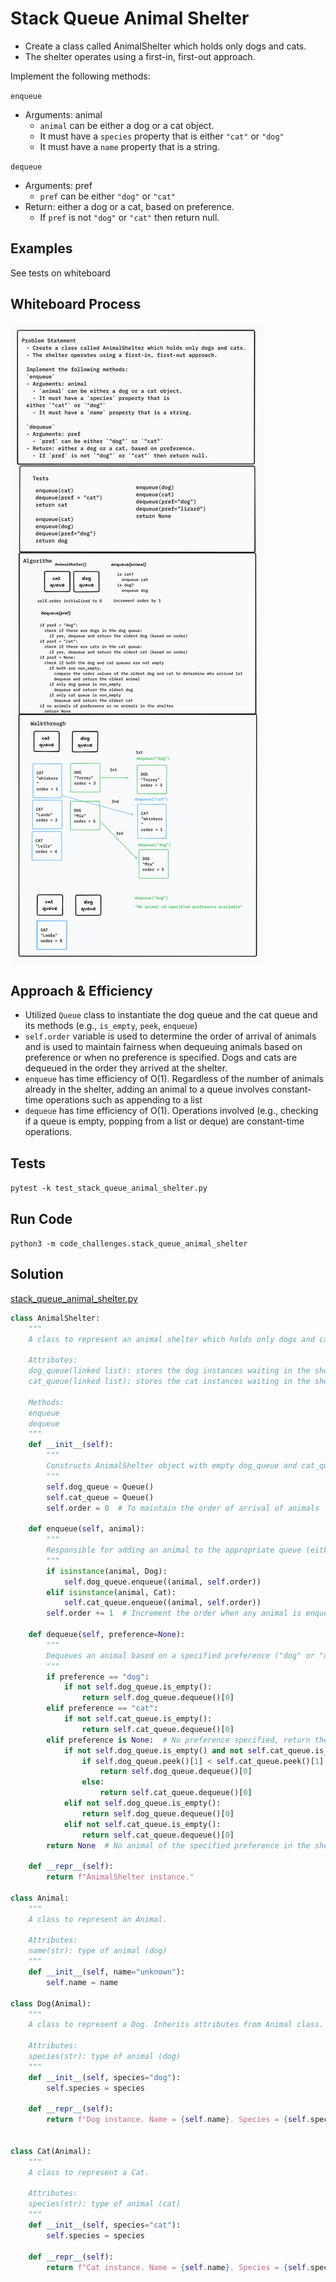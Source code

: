 # Stack Queue Animal Shelter
<!-- Description of the challenge -->

- Create a class called AnimalShelter which holds only dogs and cats.
- The shelter operates using a first-in, first-out approach.

Implement the following methods:

`enqueue`

- Arguments: animal
  - `animal` can be either a dog or a cat object.
  - It must have a `species` property that is either `"cat"` or `"dog"`
  - It must have a `name` property that is a string.

`dequeue`

- Arguments: pref
  - `pref` can be either `"dog"` or `"cat"`
- Return: either a dog or a cat, based on preference.
  - If `pref` is not `"dog"` or `"cat"` then return null.

## Examples

See tests on whiteboard

## Whiteboard Process
<!-- Embedded whiteboard image -->
![Animal Shelter Whiteboard](WhiteBoard.png)

## Approach & Efficiency

- Utilized `Queue` class to instantiate the dog queue and the cat queue and its methods (e.g., `is_empty`, `peek`, `enqueue`)
- `self.order` variable is used to determine the order of arrival of animals and is used to maintain fairness when dequeuing animals based on preference or when no preference is specified. Dogs and cats are dequeued in the order they arrived at the shelter.
- `enqueue` has time efficiency of O(1). Regardless of the number of animals already in the shelter, adding an animal to a queue involves constant-time operations such as appending to a list
- `dequeue` has time efficiency of O(1). Operations involved (e.g., checking if a queue is empty, popping from a list or deque) are constant-time operations.

## Tests

`pytest -k test_stack_queue_animal_shelter.py`

## Run Code

`python3 -m code_challenges.stack_queue_animal_shelter`

## Solution

[stack_queue_animal_shelter.py](../../code_challenges/stack_queue_animal_shelter.py)

```python
class AnimalShelter:
    """
    A class to represent an animal shelter which holds only dogs and cats. The shelter uses a FIFO approach.

    Attributes:
    dog_queue(linked list): stores the dog instances waiting in the shelter.
    cat_queue(linked list): stores the cat instances waiting in the shelter.

    Methods:
    enqueue
    dequeue
    """
    def __init__(self):
        """
        Constructs AnimalShelter object with empty dog_queue and cat_queue upon instantiation.
        """
        self.dog_queue = Queue()
        self.cat_queue = Queue()
        self.order = 0  # To maintain the order of arrival of animals

    def enqueue(self, animal):
        """
        Responsible for adding an animal to the appropriate queue (either the dog queue or the cat queue) while maintaining the order of arrival.
        """
        if isinstance(animal, Dog):
            self.dog_queue.enqueue((animal, self.order))
        elif isinstance(animal, Cat):
            self.cat_queue.enqueue((animal, self.order))
        self.order += 1  # Increment the order when any animal is enqueued

    def dequeue(self, preference=None):
        """
        Dequeues an animal based on a specified preference ("dog" or "cat") or returns the oldest animal if no preference is specified.
        """
        if preference == "dog":
            if not self.dog_queue.is_empty():
                return self.dog_queue.dequeue()[0]
        elif preference == "cat":
            if not self.cat_queue.is_empty():
                return self.cat_queue.dequeue()[0]
        elif preference is None:  # No preference specified, return the oldest animal
            if not self.dog_queue.is_empty() and not self.cat_queue.is_empty():
                if self.dog_queue.peek()[1] < self.cat_queue.peek()[1]:
                    return self.dog_queue.dequeue()[0]
                else:
                    return self.cat_queue.dequeue()[0]
            elif not self.dog_queue.is_empty():
                return self.dog_queue.dequeue()[0]
            elif not self.cat_queue.is_empty():
                return self.cat_queue.dequeue()[0]
        return None  # No animal of the specified preference in the shelter

    def __repr__(self):
        return f"AnimalShelter instance."

class Animal:
    """
    A class to represent an Animal.

    Attributes:
    name(str): type of animal (dog)
    """
    def __init__(self, name="unknown"):
        self.name = name

class Dog(Animal):
    """
    A class to represent a Dog. Inherits attributes from Animal class.

    Attributes:
    species(str): type of animal (dog)
    """
    def __init__(self, species="dog"):
        self.species = species

    def __repr__(self):
        return f"Dog instance. Name = {self.name}. Species = {self.species}"


class Cat(Animal):
    """
    A class to represent a Cat.

    Attributes:
    species(str): type of animal (cat)
    """
    def __init__(self, species="cat"):
        self.species = species

    def __repr__(self):
        return f"Cat instance. Name = {self.name}. Species = {self.species}"

```
